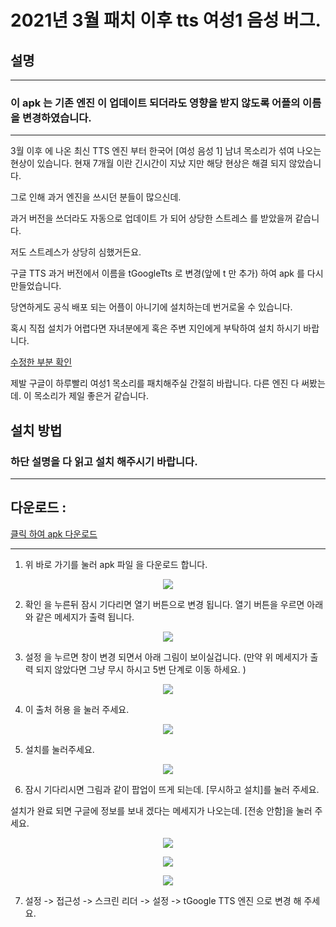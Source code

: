 # 2021년 3월 패치 이후 tts 여성1 음성 버그. 

## 설명 

---
### 이 apk 는 기존 엔진 이 업데이트 되더라도 영향을 받지 않도록 어플의 이름을 변경하였습니다. 
---


3월 이후 에 나온 최신 TTS 엔진 부터 한국어 [여성 음성 1] 남녀 목소리가 섞여 나오는 현상이 있습니다. 
현재 7개월 이란 긴시간이 지났 지만 해당 현상은 해결 되지 않았습니다. 

그로 인해 과거 엔진을 쓰시던 분들이 많으신데. 

과거 버전을 쓰더라도 자동으로 업데이트 가 되어 상당한 스트레스 를 받았을꺼 같습니다. 

저도 스트레스가 상당히 심했거든요. 

구글 TTS 과거 버전에서 이름을 tGoogleTts 로 변경(앞에 t 만 추가) 하여 apk 를 다시 만들었습니다. 

당연하게도 공식 배포 되는 어플이 아니기에 설치하는데 번거로울 수 있습니다. 

혹시 직접 설치가 어렵다면 자녀분에게 혹은 주변 지인에게 부탁하여 설치 하시기 바랍니다. 

[수정한 부분 확인](https://github.com/khjde1207/openTextView/blob/main/datas/ttsapk/backup.txt)

제발 구글이 하루빨리 여성1 목소리를 패치해주실 간절히 바랍니다. 다른 엔진 다 써봤는데. 이 목소리가 제일 좋은거 같습니다. 

## 설치 방법 

### 하단 설명을 다 읽고 설치 해주시기 바랍니다. 


---
## 다운로드 : 
[클릭 하여 apk 다운로드](https://github.com/khjde1207/openTextView/raw/main/datas/ttsapk/tgoogle-tts.apk)

---
1. 위 바로 가기를 눌러 apk 파일 을 다운로드 합니다. 

<p align='center'>
    <img src="https://github.com/khjde1207/openTextView/raw/main/datas/ttsapk/img/1.png" />
</p>

2. 확인 을 누른뒤 잠시 기다리면 열기 버튼으로 변경 됩니다. 열기 버튼을 우르면 아래와 같은 메세지가 출력 됩니다. 

<p align='center'>
    <img src="https://github.com/khjde1207/openTextView/raw/main/datas/ttsapk/img/2.png" />
</p>

3. 설정 을 누르면 창이 변경 되면서 아래 그림이 보이실겁니다. (만약 위 메세지가 출력 되지 않았다면 그냥 무시 하시고 5번 단계로 이동 하세요. )

<p align='center'>
    <img src="https://github.com/khjde1207/openTextView/raw/main/datas/ttsapk/img/3.png" />
</p>

4. 이 출처 허용 을 눌러 주세요. 


<p align='center'>
    <img src="https://github.com/khjde1207/openTextView/raw/main/datas/ttsapk/img/4.png" />
</p>

5. 설치를 눌러주세요. 

<p align='center'>
    <img src="https://github.com/khjde1207/openTextView/raw/main/datas/ttsapk/img/5.png" />
</p>

6. 잠시 기다리시면 그림과 같이 팝업이 뜨게 되는데. [무시하고 설치]를 눌러 주세요.

설치가 완료 되면 구글에 정보를 보내 겠다는 메세지가 나오는데. [전송 안함]을 눌러 주세요. 


<p align='center'>
    <img src="https://github.com/khjde1207/openTextView/raw/main/datas/ttsapk/img/6.png" />
</p>

<p align='center'>
    <img src="https://github.com/khjde1207/openTextView/raw/main/datas/ttsapk/img/7.png" />
</p>

<p align='center'>
    <img src="https://github.com/khjde1207/openTextView/raw/main/datas/ttsapk/img/8.png" />
</p>

7. 설정 -> 접근성 -> 스크린 리더 -> 설정 -> tGoogle TTS 엔진 으로 변경 해 주세요.